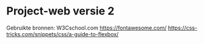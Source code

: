 # Project-web versie 2

Gebruikte bronnen:
W3Cschool.com
https://fontawesome.com/
https://css-tricks.com/snippets/css/a-guide-to-flexbox/
